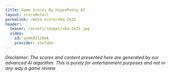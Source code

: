 ```yaml
---
title: Game Scores By HippoPenny AI
layout: scoredetail
permalink: /meta-score/nba-2k25
header:
  teaser: /assets/images/nba-2k25.jpg
  video:
    id: qx0A921z8mA
    provider: youtube
---
```

*Disclaimer: The scores and content presented here are generated by our advanced AI algorithm. This is purely for entertainment purposes and not in any way a game review.*
